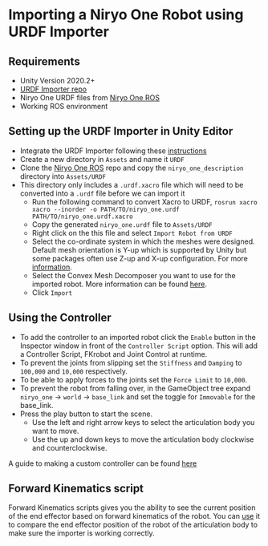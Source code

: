 # Importing a Niryo One Robot using URDF Importer

## Requirements
- Unity Version 2020.2+
- [URDF Importer repo](https://github.com/Unity-Technologies/URDF-Importer)
- Niryo One URDF files from [Niryo One ROS](https://github.com/NiryoRobotics/niryo_one_ros)
- Working ROS environment

## Setting up the URDF Importer in Unity Editor
- Integrate the URDF Importer following these [instructions](https://github.com/Unity-Technologies/URDF-Importer#integrate-urdf-importer-into-unity-project)
- Create a new directory in `Assets` and name it `URDF`
- Clone the [Niryo One ROS](https://github.com/NiryoRobotics/niryo_one_ros) repo and copy the `niryo_one_description` directory into `Assets/URDF`
- This directory only includes a `.urdf.xacro` file which will need to be converted into a `.urdf` file before we can import it
	- Run the following command  to convert Xacro to URDF, `rosrun xacro xacro --inorder -o PATH/TO/niryo_one.urdf PATH/TO/niryo_one.urdf.xacro`
	- Copy the generated `niryo_one.urdf` file to `Assets/URDF`
	- Right click on the this file and select `Import Robot from URDF`
	- Select the co-ordinate system in which the meshes were designed. Default mesh orientation is Y-up which is supported by Unity but some packages often use Z-up and X-up configuration. For more [information](https://docs.unity3d.com/Manual/HOWTO-FixZAxisIsUp.html).
	- Select the Convex Mesh Decomposer you want to use for the imported robot. More information can be found [here](urdf_appendix.md##Convex-Mesh-Collider).
	- Click `Import`

## Using the Controller
- To add the controller to an imported robot click the `Enable` button in the Inspector window in front of the `Controller Script` option. This will add a Controller Script, FKrobot and Joint Control at runtime.
- To prevent the joints from slipping set the `Stiffness` and `Damping` to `100,000` and `10,000` respectively.
- To be able to apply forces to the joints set the `Force Limit` to `10,000`.
- To prevent the robot from falling over, in the GameObject tree expand `niryo_one` -> `world` -> `base_link` and set the toggle for `Immovable` for the base_link.
- Press the play button to start the scene.
	- Use the left and right arrow keys to select the articulation body you want to move.
	- Use the up and down keys to move the articulation body clockwise and counterclockwise.


A guide to making a custom controller can be found [here](urdf_appendix.md##Guide-to-write-your-own-controller)

## Forward Kinematics script

Forward Kinematics scripts gives you the ability to see the current position of the end effector based on forward kinematics of the robot. You can [use](urdf_appendix.md##Using-FK-Robot-Script) it to compare the end effector position of the robot of the articulation body to make sure the importer is working correctly.
